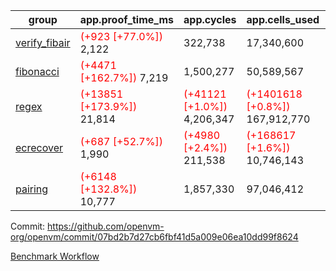 | group | app.proof_time_ms | app.cycles | app.cells_used | leaf.proof_time_ms | leaf.cycles | leaf.cells_used |
| -- | -- | -- | -- | -- | -- | -- |
| [verify_fibair](https://github.com/openvm-org/openvm/blob/benchmark-results/benchmarks-dispatch/refs/heads/avaneesh/test/verify_fibair-07bd2b7d27cb6fbf41d5a009e06ea10dd99f8624.md) |<span style='color: red'>(+923 [+77.0%])</span> 2,122 |  322,738 |  17,340,600 |- | - | - |
| [fibonacci](https://github.com/openvm-org/openvm/blob/benchmark-results/benchmarks-dispatch/refs/heads/avaneesh/test/fibonacci-07bd2b7d27cb6fbf41d5a009e06ea10dd99f8624.md) |<span style='color: red'>(+4471 [+162.7%])</span> 7,219 |  1,500,277 |  50,589,567 |- | - | - |
| [regex](https://github.com/openvm-org/openvm/blob/benchmark-results/benchmarks-dispatch/refs/heads/avaneesh/test/regex-07bd2b7d27cb6fbf41d5a009e06ea10dd99f8624.md) |<span style='color: red'>(+13851 [+173.9%])</span> 21,814 | <span style='color: red'>(+41121 [+1.0%])</span> 4,206,347 | <span style='color: red'>(+1401618 [+0.8%])</span> 167,912,770 |- | - | - |
| [ecrecover](https://github.com/openvm-org/openvm/blob/benchmark-results/benchmarks-dispatch/refs/heads/avaneesh/test/ecrecover-07bd2b7d27cb6fbf41d5a009e06ea10dd99f8624.md) |<span style='color: red'>(+687 [+52.7%])</span> 1,990 | <span style='color: red'>(+4980 [+2.4%])</span> 211,538 | <span style='color: red'>(+168617 [+1.6%])</span> 10,746,143 |- | - | - |
| [pairing](https://github.com/openvm-org/openvm/blob/benchmark-results/benchmarks-dispatch/refs/heads/avaneesh/test/pairing-07bd2b7d27cb6fbf41d5a009e06ea10dd99f8624.md) |<span style='color: red'>(+6148 [+132.8%])</span> 10,777 |  1,857,330 |  97,046,412 |- | - | - |


Commit: https://github.com/openvm-org/openvm/commit/07bd2b7d27cb6fbf41d5a009e06ea10dd99f8624

[Benchmark Workflow](https://github.com/openvm-org/openvm/actions/runs/15570416921)
